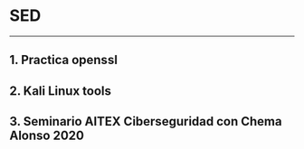# SED
---
## 1. Practica openssl
## 2. Kali Linux tools
## 3. Seminario AITEX Ciberseguridad con Chema Alonso 2020